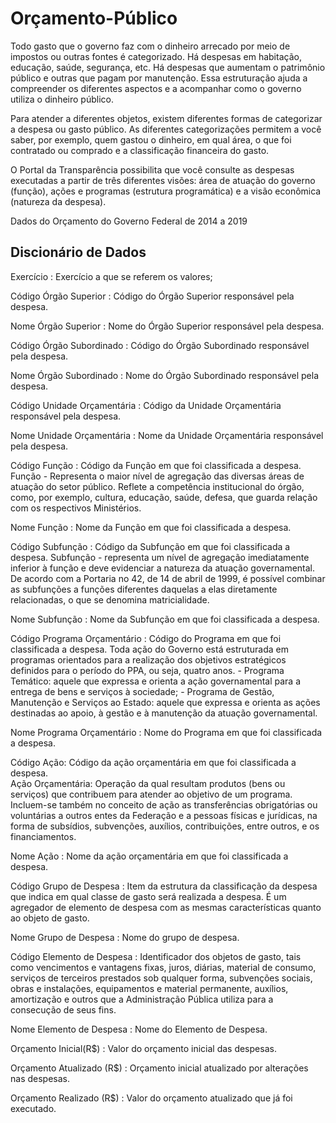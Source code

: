 # Orçamento-Público

Todo gasto que o governo faz com o dinheiro arrecado por meio de impostos ou outras fontes é categorizado. Há despesas em habitação, educação, saúde, segurança, etc. Há despesas que aumentam o patrimônio público e outras que pagam por manutenção. Essa estruturação ajuda a compreender os diferentes aspectos e a acompanhar como o governo utiliza o dinheiro público.

Para atender a diferentes objetos, existem diferentes formas de categorizar a despesa ou gasto público. As diferentes categorizações permitem a você saber, por exemplo, quem gastou o dinheiro, em qual área, o que foi contratado ou comprado e a classificação financeira do gasto.

O Portal da Transparência possibilita que você consulte as despesas executadas a partir de três diferentes visões: área de atuação do governo (função), ações e programas (estrutura programática) e a visão econômica (natureza da despesa).


Dados do Orçamento do Governo Federal de 2014 a 2019

## Discionário de Dados
Exercício : Exercício a que se referem os valores;

Código Órgão Superior :	Código do Órgão Superior responsável pela despesa.

Nome Órgão Superior : Nome do Órgão Superior responsável pela despesa.

Código Órgão Subordinado : Código do Órgão Subordinado responsável pela despesa.

Nome Órgão Subordinado : Nome do Órgão Subordinado responsável pela despesa.

Código Unidade Orçamentária : Código da Unidade Orçamentária responsável pela despesa.

Nome Unidade Orçamentária : Nome da Unidade Orçamentária responsável pela despesa.

Código Função :  Código da Função em que foi classificada a despesa.
				 Função - Representa o maior nível de agregação das diversas áreas de atuação do setor público. Reflete a competência institucional do órgão, como, por exemplo, cultura, educação, saúde, defesa, que guarda relação com os respectivos Ministérios.

Nome Função : Nome da Função em que foi classificada a despesa.

Código Subfunção : 	Código da Subfunção em que foi classificada a despesa.
					Subfunção - representa um nível de agregação imediatamente inferior à função e deve evidenciar a natureza da atuação governamental. De acordo com a Portaria no 42, de 14 de abril de 1999, é possível combinar as subfunções a funções diferentes daquelas a elas diretamente relacionadas, o que se denomina matricialidade.

Nome Subfunção : Nome da Subfunção em que foi classificada a despesa.

Código Programa Orçamentário : Código do Programa em que foi classificada a despesa.
							   Toda ação do Governo está estruturada em programas orientados para a realização dos objetivos estratégicos definidos para o período do PPA, ou seja, quatro anos.
							   - Programa Temático: aquele que expressa e orienta a ação governamental para a entrega de bens e serviços à sociedade;
							   - Programa de Gestão, Manutenção e Serviços ao Estado: aquele que expressa e orienta as ações destinadas ao apoio, à gestão e à manutenção da atuação governamental.

Nome Programa Orçamentário : Nome do Programa em que foi classificada a despesa.

Código Ação: Código da ação orçamentária em que foi classificada a despesa.								
             Ação Orçamentária: Operação da qual resultam produtos (bens ou serviços) que contribuem para atender ao objetivo de um programa. Incluem-se também no conceito de ação as transferências obrigatórias ou voluntárias a outros entes da Federação e a pessoas físicas e jurídicas, na forma de subsídios, subvenções, auxílios, contribuições, entre outros, e os financiamentos.

Nome Ação : Nome da ação orçamentária em que foi classificada a despesa.

Código Grupo de Despesa : Item da estrutura da classificação da despesa que indica em qual classe de gasto será realizada a                                       despesa. É um agregador de elemento de despesa com as mesmas características quanto ao objeto de gasto.

Nome Grupo de Despesa : Nome do grupo de despesa.

Código Elemento de Despesa : Identificador dos objetos de gasto, tais como vencimentos e vantagens fixas, juros, diárias, material de consumo, serviços de terceiros prestados sob qualquer forma, subvenções sociais, obras e instalações, equipamentos e material permanente, auxílios, amortização e outros que a Administração Pública utiliza para a consecução de seus fins.

Nome Elemento de Despesa : 	Nome do Elemento de Despesa.

Orçamento Inicial(R$) : Valor do orçamento inicial das despesas.

Orçamento Atualizado (R$) : Orçamento inicial atualizado por alterações nas despesas.

Orçamento Realizado (R$) : Valor do orçamento atualizado que já foi executado.